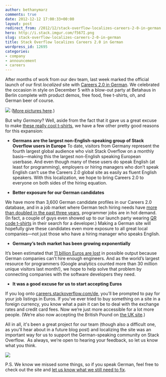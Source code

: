 ```yaml
---
author: bethanymarz
comments: true
date: 2012-12-12 17:00:33+00:00
layout: post
redirect_from: /2012/12/stack-overflow-localizes-careers-2-0-in-german
hero: http://i.stack.imgur.com/f567I.png
slug: stack-overflow-localizes-careers-2-0-in-german
title: Stack Overflow localizes Careers 2.0 in German
wordpress_id: 12695
categories:
- company
- announcement
- careers
---
```


After months of work from our dev team, last week marked the official launch of our first _localized_ site with [Careers 2.0 in German](http://careers.stackoverflow.com/de). We celebrated the occasion in style on December 5 with a blow-out party at Betahaus in Berlin complete with product demos, free food, free t-shirts, oh, and German beer of course. 



![](http://i.stack.imgur.com/f567I.png)
([More pictures here](http://www.flickr.com/photos/stackexchange/sets/72157632215888055/with/8264586890/).)





But why _Germany_? Well, aside from the fact that it gave us a great excuse to make [these really cool t-shirts](http://www.flickr.com/photos/stackexchange/8264586890/in/set-72157632215888055), we have a few other pretty good reasons for this expansion:





  * **Germans are the largest non-English-speaking group of Stack Overflow users in Europe**
To date, visitors from Germany represent the fourth largest global audience who visit Stack Overflow on a monthly basis—making this the largest non-English speaking European userbase. And even though many of these users do speak English (at least for programming), employers or hiring managers who don’t speak English can’t use the Careers 2.0 global site as easily as fluent English speakers. With this localization, we hope to bring Careers 2.0 to everyone on both sides of the hiring equation.



  * **Better exposure for our German candidates**

We have more than 3,600 German candidate profiles in our Careers 2.0 database, and in a job market where German tech hiring needs have [more than doubled in the past three years](http://www.bitkom.org/de/markt_statistik/64054_73892.aspx), programmer jobs are in hot demand. (In fact, a couple of guys even showed up to our launch party wearing [QR code t-shirts](http://www.flickr.com/photos/stackexchange/8262041261/in/set-72157632215888055) in their search for a developer.) Making a German site will hopefully give these candidates even more exposure to all great local companies—not just those who have a hiring manager who speaks English.



  * **Germany’s tech market has been growing exponentially**

It’s been estimated that [11 billion Euros are lost](http://www.bitkom.org/de/presse/8477_72274.aspx) in possible output because German companies can’t hire enough engineers. And as the world’s largest resource for programmers (Google analytics counted more than 30 million unique visitors last month!), we hope to help solve that problem by connecting companies with the software developers they need.



  * **It was a good excuse for us to start accepting Euros**

If you log onto [careers.stackoverflow.com/de](http://careers.stackoverflow.com/de), you’ll be prompted to pay for your job listings in Euros. If you've ever tried to buy something on a site in a foreign currency, you know what a pain it can be to deal with the exchange rates and credit card fees. Now we’re just more accessible for a lot more people. (We’re also now accepting the British Pound on [the UK site](http://careers.stackoverflow.com/uk/).)




All in all, it's been a great project for our team (though also a difficult one, as you'll hear about in a future blog post) and localizing the site was an important way for us to support the German-speaking community on Stack Overflow.  As always, we’re open to hearing your feedback, so let us know what you think.



[![](http://blog.stackoverflow.com/wp-content/uploads/careers_de-1.png)](http://careers.stackoverflow.com/de)

P.S. We know we missed some things, so if you speak German, feel free to check out the site and [let us know what we still need to fix](http://meta.stackoverflow.com/questions/156432/feedback-wanted-careers-in-german).

